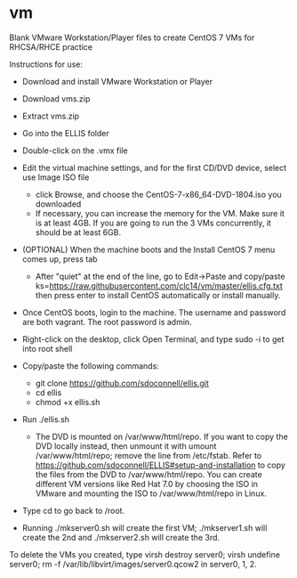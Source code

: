 # vm
Blank VMware Workstation/Player files to create CentOS 7 VMs for RHCSA/RHCE practice

Instructions for use:

* Download and install VMware Workstation or Player
* Download vms.zip
* Extract vms.zip
* Go into the ELLIS folder
* Double-click on the .vmx file
* Edit the virtual machine settings, and for the first CD/DVD device, select use Image ISO file
   * click Browse, and choose the CentOS-7-x86_64-DVD-1804.iso you downloaded
   * If necessary, you can increase the memory for the VM. Make sure it is at least 4GB. If you are going to run the 3 VMs concurrently, it should be at least 6GB.
* (OPTIONAL) When the machine boots and the Install CentOS 7 menu comes up, press tab
   * After "quiet" at the end of the line, go to Edit->Paste and copy/paste ks=https://raw.githubusercontent.com/clc14/vm/master/ellis.cfg.txt then press enter to install CentOS automatically or install manually.

* Once CentOS boots, login to the machine. The username and password are both vagrant. The root password is admin.
* Right-click on the desktop, click Open Terminal, and type sudo -i to get into root shell
*  Copy/paste the following commands:
    * git clone https://github.com/sdoconnell/ellis.git 
    * cd ellis
    * chmod +x ellis.sh
* Run ./ellis.sh
    * The DVD is mounted on /var/www/html/repo. If you want to copy the DVD locally instead, then unmount it with umount /var/www/html/repo; remove the line from /etc/fstab. Refer to https://github.com/sdoconnell/ELLIS#setup-and-installation to copy the files from the DVD to /var/www/html/repo. You can create different VM versions like Red Hat 7.0 by choosing the ISO in VMware and mounting the ISO to /var/www/html/repo in Linux.

* Type cd to go back to /root. 
* Running ./mkserver0.sh will create the first VM; ./mkserver1.sh will create the 2nd and ./mkserver2.sh will create the 3rd.

To delete the VMs you created, type virsh destroy server0; virsh undefine server0; rm -f /var/lib/libvirt/images/server0.qcow2 in server0, 1, 2.
